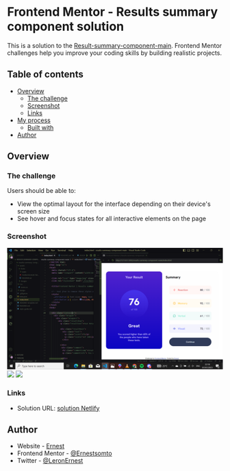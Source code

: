 # Frontend Mentor - Results summary component solution

This is a solution to the [Result-summary-component-main](https://www.frontendmentor.io/challenges/results-summary-component-CE_K6s0maV). Frontend Mentor challenges help you improve your coding skills by building realistic projects. 

## Table of contents

- [Overview](#overview)
  - [The challenge](#the-challenge)
  - [Screenshot](#screenshot)
  - [Links](#links)
- [My process](#my-process)
  - [Built with](#built-with)
- [Author](#author)

## Overview

### The challenge

Users should be able to:

- View the optimal layout for the interface depending on their device's screen size
- See hover and focus states for all interactive elements on the page

### Screenshot

![](./assets/images/Mainvsc.png)
![](./assets/images/mobilev.png.png)
![](./assets/images/chrome.png.png)

### Links

- Solution URL: [solution Netlify](https://64a87f9d51861f11cd3a223f--rad-florentine-15e2bf.netlify.app/)

## Author

- Website - [Ernest](https://64a87f9d51861f11cd3a223f--rad-florentine-15e2bf.netlify.app/)
- Frontend Mentor - [@Ernestsomto](https://www.frontendmentor.io/profile/Ernestsomto)
- Twitter - [@LeronErnest](https://www.twitter.com/Leronernest)

